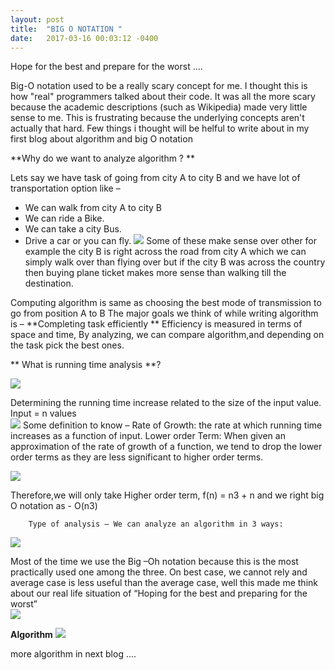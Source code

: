 ```yaml
---
layout: post
title:  "BIG O NOTATION "
date:   2017-03-16 00:03:12 -0400
---
```


Hope for the best and prepare for the worst ....  

Big-O notation used to be a really scary concept for me. I thought this is how "real" programmers talked about their code. It was all the more scary because the academic descriptions (such as Wikipedia) made very little sense to me. This is frustrating because the underlying concepts aren't actually that hard. Few things i thought will be helful to write about in my first blog about algorithm 
and big O notation 

**Why do we want to analyze algorithm ? **

 Lets say we have task of going from city A to city B  and we have lot of transportation option like –
 
* 	We can walk from city A to city B 
* 	We can ride a Bike. 
* 	We can take a city Bus. 
* 	Drive a car  or you can fly. 
![](http://68.media.tumblr.com/c38c9d4ca1eece91110d3bdd035ca55e/tumblr_inline_ojfdfmgLdt1sndsvm_540.gif)
 Some of these make sense over other for example the city B is right across the road from city A which we can simply walk over than flying over but if the city B was across the country then buying plane ticket makes more sense than walking till the destination. 


 Computing algorithm is same as choosing the best mode of transmission to go from position A to B 
The major goals we think of while writing algorithm is –
**Completing task efficiently **
Efficiency is measured in terms of space and time, By analyzing, we can compare algorithm,and depending on the task pick the best ones. 


** What is running time analysis **?

![](https://media.giphy.com/media/NPXH9DAWLf5hm/giphy.gif)

 Determining the running time increase related to the size of the input value.
Input = n values  
![](http://i.imgur.com/jbBqqGo.png)
Some definition to know –
Rate of Growth: the rate at which running time increases as a function of input. 
Lower order Term: When given an approximation of the rate of growth of a function, we tend to drop the lower order terms as they are less significant to higher order terms.

![](http://i.imgur.com/q8vutzO.png)

Therefore,we will only take Higher order term,   f(n) = n3 +  n  and  we right 
    big O notation as - O(n3) 
		
		Type of analysis – We can analyze an algorithm in 3 ways: 
![](http://i.imgur.com/IfFJ96k.png)  

  Most of the time we use the Big –Oh notation because this is the most practically used  one among the three. On best case, we cannot rely and average case is less useful than the average case, well this made me think about our real life situation of “Hoping for the best and preparing for the worst”  
	![](http://i.imgur.com/df4FgkW.png)
	
**Algorithm**
![](http://i.imgur.com/hJGySis.png?1)    







more algorithm in next blog ....











